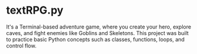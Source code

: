 # textRPG.py
It's a Terminal-based adventure game, where you create your hero, explore caves, and fight enemies like Goblins and Skeletons.   This project was built to practice basic Python concepts such as classes, functions, loops, and control flow.
